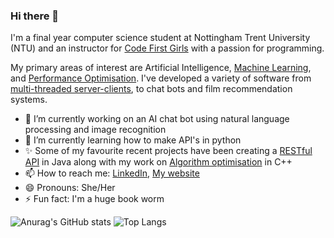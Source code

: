 ### Hi there 👋

I'm a final year computer science student at Nottingham Trent University (NTU) and an instructor for [Code First Girls](https://codefirstgirls.com/) with a passion for programming.

 My primary areas of interest are Artificial Intelligence, [Machine Learning](https://www.kaggle.com/code/jamievoce/predicting-developers-income), and [Performance Optimisation](https://github.com/EvelynVoce/Algorithmic-complexity-analysis-with-optimised-solutions). I've developed a variety of software from [multi-threaded server-clients](https://github.com/EvelynVoce/Concurrent-Client-Server-Model), to chat bots and film recommendation systems.  

- 🔭 I’m currently working on an AI chat bot using natural language processing and image recognition
- 🌱 I’m currently learning how to make API's in python
- ✨ Some of my favourite recent projects have been creating a [RESTful API](https://github.com/EvelynVoce/RestFull-messaging-service-API-) in Java along with my work on [Algorithm optimisation](https://github.com/EvelynVoce/Algorithmic-complexity-analysis-with-optimised-solutions) in C++
- 📫 How to reach me: [LinkedIn](https://www.linkedin.com/in/evelyn-voce/), [My website](https://EvelynVoce.github.io)
- 😄 Pronouns: She/Her
- ⚡ Fun fact: I'm a huge book worm

<!--
**EvelynVoce/EvelynVoce** is a ✨ _special_ ✨ repository because its `README.md` (this file) appears on your GitHub profile.

Here are some ideas to get you started:

- 🔭 I’m currently working on ...
- 🌱 I’m currently learning ...
- 👯 I’m looking to collaborate on ...
- 🤔 I’m looking for help with ...
- 💬 Ask me about ...
- 📫 How to reach me: ...
- 😄 Pronouns: ...
- ⚡ Fun fact: ...
-->

![Anurag's GitHub stats](https://github-readme-stats.vercel.app/api?username=EvelynVoce&show_icons=true&count_private=true&theme=radical&line_height=20)
![Top Langs](https://github-readme-stats.vercel.app/api/top-langs/?username=EvelynVoce&theme=radical&layout=compact)

